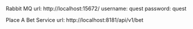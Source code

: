 Rabbit MQ
url: http://localhost:15672/
username: quest
password: quest


Place A Bet Service
url: http://localhost:8181/api/v1/bet